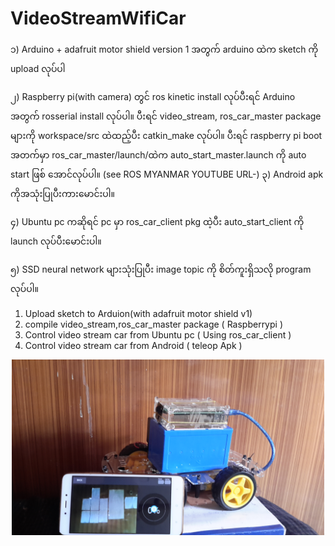 # VideoStreamWifiCar
၁) Arduino + adafruit motor shield version 1 အတွက် arduino ထဲက sketch ကို  upload လုပ်ပါ

၂) Raspberry pi(with camera) တွင် ros kinetic install လုပ်ပီးရင် Arduino အတွက် rosserial install လုပ်ပါ။ ပီးရင် video_stream, ros_car_master package များကို workspace/src ထဲထည့်ပီး catkin_make လုပ်ပါ။
    ပီးရင် raspberry pi boot အတက်မှာ ros_car_master/launch/ထဲက auto_start_master.launch ကို auto start ဖြစ် အောင်လုပ်ပါ။ (see ROS MYANMAR YOUTUBE URL-)
၃) Android apk ကိုအသုံးပြုပီးကားမောင်းပါ။ 

၄) Ubuntu pc ကဆိုရင် pc မှာ ros_car_client pkg ထဲ့ပီး auto_start_client ကို launch လုပ်ပီးမောင်းပါ။

၅) SSD neural network များသုံးပြုပီး  image topic ကို စိတ်ကူးရှိသလို program လုပ်ပါ။


1) Upload sketch to Arduion(with adafruit motor shield v1)
2) compile video_stream,ros_car_master package ( Raspberrypi<with camera module> )
3) Control video stream car from Ubuntu pc ( Using ros_car_client )
4) Control video stream car from Android ( teleop Apk )


<p align="center">
  <img src="https://github.com/GreenGhostMan/VideoStreamWifiCar/blob/master/image.jpg" width="500"/>
</p>
